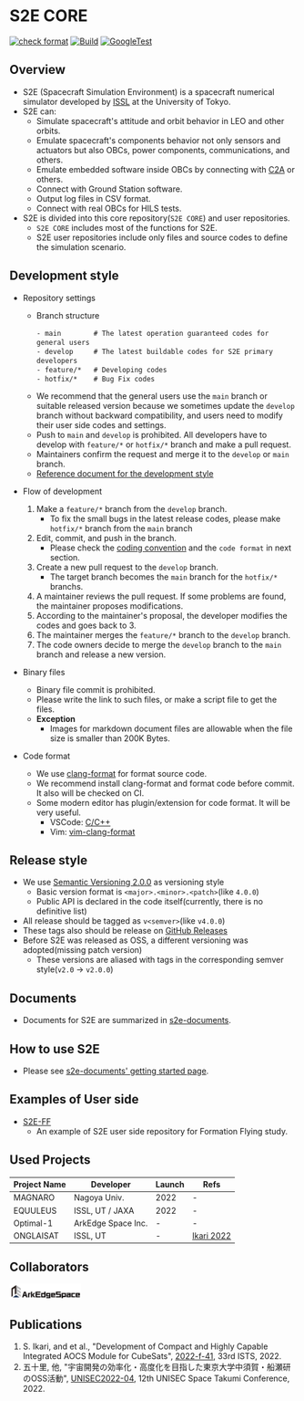 # S2E CORE
[![check format](https://github.com/ut-issl/s2e-core/actions/workflows/check-format.yml/badge.svg)](https://github.com/ut-issl/s2e-core/actions/workflows/check-format.yml)
[![Build](https://github.com/ut-issl/s2e-core/actions/workflows/build.yml/badge.svg)](https://github.com/ut-issl/s2e-core/actions/workflows/build.yml)
[![GoogleTest](https://github.com/ut-issl/s2e-core/actions/workflows/google-test.yml/badge.svg)](https://github.com/ut-issl/s2e-core/actions/workflows/google-test.yml)

## Overview

- S2E (Spacecraft Simulation Environment) is a spacecraft numerical simulator developed by [ISSL](https://www.space.t.u-tokyo.ac.jp/nlab/index_e.html) at the University of Tokyo.
- S2E can:
  - Simulate spacecraft's attitude and orbit behavior in LEO and other orbits.
  - Emulate spacecraft's components behavior not only sensors and actuators but also OBCs, power components, communications, and others.
  - Emulate embedded software inside OBCs by connecting with [C2A](https://github.com/ut-issl/c2a-core) or others.
  - Connect with Ground Station software.
  - Output log files in CSV format.
  - Connect with real OBCs for HILS tests.
- S2E is divided into this core repository(`S2E CORE`) and user repositories. 
  - `S2E CORE` includes most of the functions for S2E.
  - S2E user repositories include only files and source codes to define the simulation scenario. 

## Development style
- Repository settings
  - Branch structure
    ```
    - main        # The latest operation guaranteed codes for general users
    - develop     # The latest buildable codes for S2E primary developers
    - feature/*   # Developing codes
    - hotfix/*    # Bug Fix codes
    ```
  - We recommend that the general users use the `main` branch or suitable released version because we sometimes update the `develop` branch without backward compatibility, and users need to modify their user side codes and settings.
  - Push to `main` and `develop` is prohibited. All developers have to develop with `feature/*` or `hotfix/*` branch and make a pull request.
  - Maintainers confirm the request and merge it to the `develop` or `main` branch.
  - [Reference document for the development style](https://nvie.com/posts/a-successful-git-branching-model/) 

- Flow of development
  1. Make a `feature/*` branch from the `develop` branch.
     - To fix the small bugs in the latest release codes, please make `hotfix/*` branch from the `main` branch
  2. Edit, commit, and push in the branch.
     - Please check the [coding convention](https://github.com/ut-issl/s2e-documents/blob/develop/General/CodingConvention.md) and the `code format` in next section.
  3. Create a new pull request to the `develop` branch.
     - The target branch becomes the `main` branch for the `hotfix/*` branchs.
  4. A maintainer reviews the pull request. If some problems are found, the maintainer proposes modifications.
  5. According to the maintainer's proposal, the developer modifies the codes and goes back to 3.
  6. The maintainer merges the `feature/*` branch to the `develop` branch.
  7. The code owners decide to merge the `develop` branch to the `main` branch and release a new version.

- Binary files
  - Binary file commit is prohibited.
  - Please write the link to such files, or make a script file to get the files.
  - **Exception**
    - Images for markdown document files are allowable when the file size is smaller than 200K Bytes.

- Code format
  - We use [clang-format](https://clang.llvm.org/docs/ClangFormat.html) for format source code.
  - We recommend install clang-format and format code before commit. It also will be checked on CI.
  - Some modern editor has plugin/extension for code format. It will be very useful.
    - VSCode: [C/C++](https://marketplace.visualstudio.com/items?itemName=ms-vscode.cpptools)
    - Vim: [vim-clang-format](https://github.com/rhysd/vim-clang-format)

## Release style

- We use [Semantic Versioning 2.0.0](https://semver.org/) as versioning style
  - Basic version format is `<major>.<minor>.<patch>`(like `4.0.0`)
  - Public API is declared in the code itself(currently, there is no definitive list)
- All release should be tagged as `v<semver>`(like `v4.0.0`)
- These tags also should be release on [GitHub Releases](https://github.com/ut-issl/s2e-core/releases)
- Before S2E was released as OSS, a different versioning was adopted(missing patch version)
  - These versions are aliased with tags in the corresponding semver style(`v2.0` -> `v2.0.0`)

## Documents

- Documents for S2E are summarized in [s2e-documents](https://github.com/ut-issl/s2e-documents).

## How to use S2E

- Please see [s2e-documents' getting started page](https://github.com/ut-issl/s2e-documents/blob/develop/Tutorials/GettingStarted.md).

## Examples of User side

- [S2E-FF](https://github.com/ut-issl/s2e-ff)
  - An example of S2E user side repository for Formation Flying study.

## Used Projects

| Project Name          | Developer               | Launch  | Refs       |
| ----------------------| ----------------------- | ------- | ---------- |
| MAGNARO               | Nagoya Univ.            | 2022    | -          |
| EQUULEUS              | ISSL, UT / JAXA         | 2022    | -          |
| Optimal-1             | ArkEdge Space Inc.      | -       | -          |
| ONGLAISAT             | ISSL, UT                | -       | [Ikari 2022](https://archive.ists.ne.jp/upload_pdf/F-9-05.pdf)    |


## Collaborators

[<img src="./data/img/arkedgespace_logo.png" width="25%" alt="ArkEdge Space Inc.">](https://arkedgespace.com/)


## Publications
1. S. Ikari, and et al., "Development of Compact and Highly Capable Integrated AOCS Module for CubeSats", [2022-f-41](https://archive.ists.ne.jp/upload_pdf/F-9-05.pdf), 33rd ISTS, 2022.
1. 五十里, 他, "宇宙開発の効率化・高度化を目指した東京大学中須賀・船瀬研のOSS活動", [UNISEC2022-04](http://unisec.jp/archives/7836), 12th UNISEC Space Takumi Conference, 2022.
